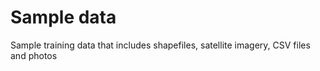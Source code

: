 # Sample data
Sample training data that includes shapefiles, satellite imagery, CSV files and photos 
